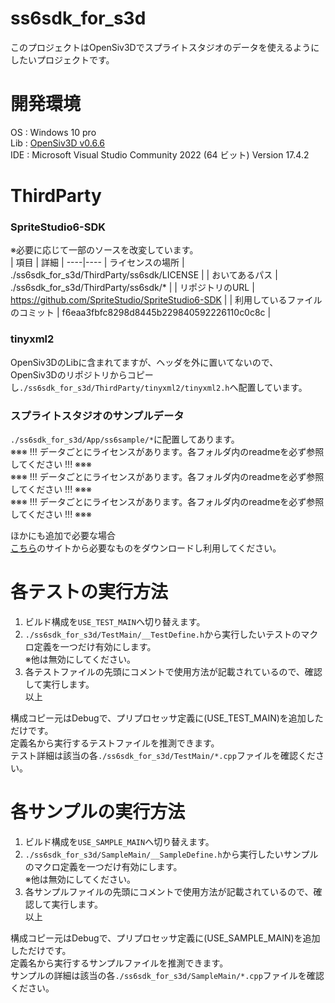 # ss6sdk_for_s3d
このプロジェクトはOpenSiv3Dでスプライトスタジオのデータを使えるようにしたいプロジェクトです。  

# 開発環境
OS  : Windows 10 pro  
Lib : [OpenSiv3D v0.6.6](https://github.com/Siv3D/OpenSiv3D)  
IDE : Microsoft Visual Studio Community 2022 (64 ビット) Version 17.4.2  

# ThirdParty
### SpriteStudio6-SDK
※必要に応じて一部のソースを改変しています。  
| 項目 | 詳細 |
----|----
| ライセンスの場所 | ./ss6sdk_for_s3d/ThirdParty/ss6sdk/LICENSE |
| おいてあるパス | ./ss6sdk_for_s3d/ThirdParty/ss6sdk/* |
| リポジトリのURL | https://github.com/SpriteStudio/SpriteStudio6-SDK |
| 利用しているファイルのコミット | f6eaa3fbfc8298d8445b229840592226110c0c8c |  
  
### tinyxml2
OpenSiv3DのLibに含まれてますが、ヘッダを外に置いてないので、  
OpenSiv3Dのリポジトリからコピーし`./ss6sdk_for_s3d/ThirdParty/tinyxml2/tinyxml2.h`へ配置しています。  
  
### スプライトスタジオのサンプルデータ
`./ss6sdk_for_s3d/App/ss6sample/*`に配置してあります。  
※※※ !!! データごとにライセンスがあります。各フォルダ内のreadmeを必ず参照してください !!! ※※※  
※※※ !!! データごとにライセンスがあります。各フォルダ内のreadmeを必ず参照してください !!! ※※※  
※※※ !!! データごとにライセンスがあります。各フォルダ内のreadmeを必ず参照してください !!! ※※※  
  
ほかにも追加で必要な場合  
[こちら](https://www.webtech.co.jp/help/ja/spritestudio/download/sample/)のサイトから必要なものをダウンロードし利用してください。  

# 各テストの実行方法
1. ビルド構成を`USE_TEST_MAIN`へ切り替えます。  
2. `./ss6sdk_for_s3d/TestMain/__TestDefine.h`から実行したいテストのマクロ定義を一つだけ有効にします。  
※他は無効にしてください。  
3. 各テストファイルの先頭にコメントで使用方法が記載されているので、確認して実行します。  
以上  

構成コピー元はDebugで、プリプロセッサ定義に(USE_TEST_MAIN)を追加しただけです。  
定義名から実行するテストファイルを推測できます。  
テスト詳細は該当の各`./ss6sdk_for_s3d/TestMain/*.cpp`ファイルを確認ください。  
  
# 各サンプルの実行方法
1. ビルド構成を`USE_SAMPLE_MAIN`へ切り替えます。  
2. `./ss6sdk_for_s3d/SampleMain/__SampleDefine.h`から実行したいサンプルのマクロ定義を一つだけ有効にします。  
※他は無効にしてください。  
3. 各サンプルファイルの先頭にコメントで使用方法が記載されているので、確認して実行します。  
以上  

構成コピー元はDebugで、プリプロセッサ定義に(USE_SAMPLE_MAIN)を追加しただけです。  
定義名から実行するサンプルファイルを推測できます。  
サンプルの詳細は該当の各`./ss6sdk_for_s3d/SampleMain/*.cpp`ファイルを確認ください。  